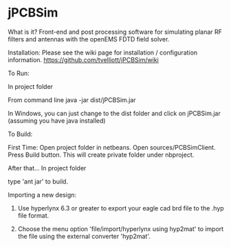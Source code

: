 jPCBSim
=======

What is it?
Front-end and post processing software for simulating planar RF filters and antennas with the openEMS FDTD field solver.

Installation:
Please see the wiki page for installation / configuration information.
https://github.com/tvelliott/jPCBSim/wiki


To Run:

In project folder

From command line
java -jar dist/jPCBSim.jar

In Windows, you can just change to the dist folder and click on jPCBSim.jar  (assuming you have java installed)


To Build:

First Time:  Open project folder in netbeans.  Open sources/PCBSimClient.  Press Build button.  This will create private folder under nbproject.

After that...
In project folder

type 'ant jar'  to build.


Importing a new design:

1) Use hyperlynx 6.3 or greater to export your eagle cad brd file to the .hyp file format.

2) Choose the menu option 'file/import/hyperlynx using hyp2mat' to import the file using the external converter 'hyp2mat'.



